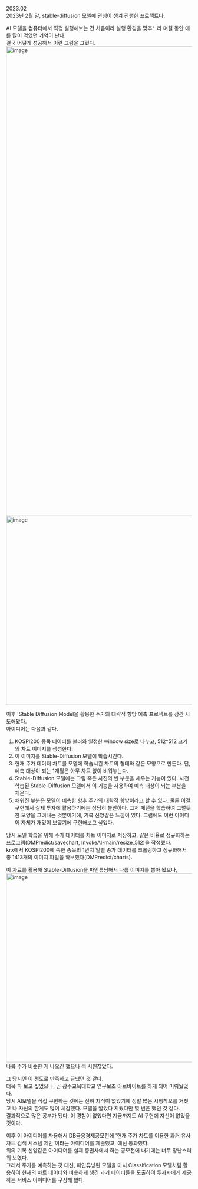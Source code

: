 2023.02  
2023년 2월 말, stable-diffusion 모델에 관심이 생겨 진행한 프로젝트다.  

AI 모델을 컴퓨터에서 직접 실행해보는 건 처음이라 실행 환경을 맞추느라 며칠 동안 애를 많이 먹었던 기억이 난다.  
결국 어떻게 성공해서 이런 그림을 그렸다.
<img width="2560" height="1272" alt="image" src="https://github.com/user-attachments/assets/ad5b6799-2266-494a-b392-1300336097ea" />  
<img width="512" height="512" alt="image" src="https://github.com/user-attachments/assets/8153c8e6-a919-470a-bcee-253a5a861bcc" />  

이후 'Stable Diffusion Model을 활용한 주가의 대략적 향방 예측'프로젝트를 잠깐 시도해봤다.  
아이디어는 다음과 같다.  
1. KOSPI200 종목 데이터를 불러와 일정한 window size로 나누고, 512*512 크기의 차트 이미지를 생성한다.
2. 이 이미지를 Stable-Diffusion 모델에 학습시킨다.
3. 현재 주가 데이터 차트를 모델에 학습시킨 차트의 형태와 같은 모양으로 만든다. 단, 예측 대상이 되는 1개월은 아무 차트 없이 비워놓는다.
4. Stable-Diffusion 모델에는 그림 혹은 사진의 빈 부분을 채우는 기능이 있다. 사전 학습된 Stable-Diffusion 모델에서 이 기능을 사용하여 예측 대상이 되는 부분을 채운다.
5. 채워진 부분은 모델이 예측한 향후 주가의 대략적 향방이라고 할 수 있다.
물론 이걸 구현해서 실제 투자에 활용하기에는 상당히 불안하다.
그저 패턴을 학습하여 그럴듯한 모양을 그려내는 것뿐이기에, 기복 신앙같은 느낌이 있다.
그럼에도 이런 아이디어 자체가 재밌어 보였기에 구현해보고 싶었다.

당시 모델 학습을 위해 주가 데이터를 차트 이미지로 저장하고, 같은 비율로 정규화하는 프로그램(DMPredict/savechart, InvokeAI-main/resize_512)을 작성했다.  
krx에서 KOSPI200에 속한 종목의 1년치 일별 종가 데이터를 크롤링하고 정규화해서 총 1413개의 이미지 파일을 확보했다(DMPredict/charts).

이 자료를 활용해 Stable-Diffusion을 파인튜닝해서 나름 이미지를 뽑아 봤으나,  
<img width="512" height="512" alt="image" src="https://github.com/user-attachments/assets/cd0f2cea-6e93-488f-9ce1-f1a65846bf33" />  
나름 주가 비슷한 게 나오긴 했으나 썩 시원찮았다.

그 당시엔 이 정도로 만족하고 끝냈던 것 같다.  
더욱 파 보고 싶었으나, 곧 광주교육대학교 연구보조 아르바이트를 하게 되어 미뤄뒀었다.  
당시 AI모델을 직접 구현하는 것에는 전혀 지식이 없었기에 정말 많은 시행착오를 거쳤고 나 자신의 한계도 많이 체감했다. 모델을 깔았다 지웠다만 몇 번은 했던 것 같다.  
결과적으로 많은 공부가 됐다. 이 경험이 없었다면 지금까지도 AI 구현에 자신이 없었을 것이다.  

이후 이 아이디어를 차용해서 DB금융경제공모전에 '현재 주가 차트를 이용한 과거 유사 차트 검색 시스템 제안'이라는 아이디어를 제출했고, 예선 통과했다.  
위의 기복 신앙같은 아이디어를 실제 증권사에서 하는 공모전에 내기에는 너무 장난스러워 보였다.  
그래서 주가를 예측하는 것 대신, 파인튜닝된 모델을 마치 Classification 모델처럼 활용하여 현재의 차트 데이터와 비슷하게 생긴 과거 데이터들을 도출하여 투자자에게 제공하는 서비스 아이디어를 구상해 봤다. 
